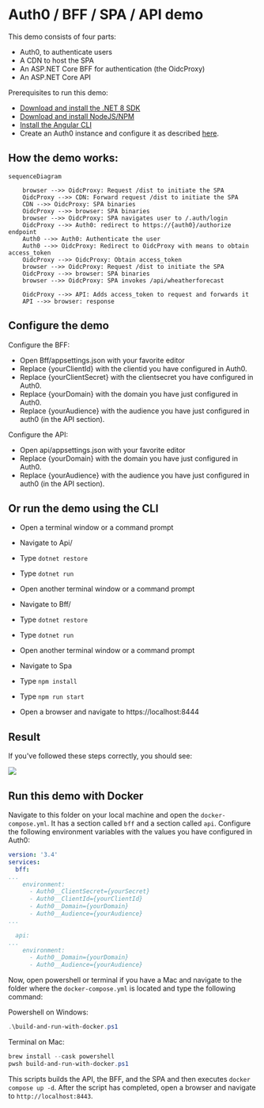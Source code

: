# Auth0 / BFF / SPA / API demo


This demo consists of four parts:

- Auth0, to authenticate users
- A CDN to host the SPA
- An ASP.NET Core BFF for authentication (the OidcProxy)
- An ASP.NET Core API

Prerequisites to run this demo:
- [Download and install the .NET 8 SDK](https://dotnet.microsoft.com/en-us/download)
- [Download and install NodeJS/NPM](https://nodejs.org/en/download)
- [Install the Angular CLI](https://angular.io/cli)
- Create an Auth0 instance and configure it as described [here](readme-auth0.md).

## How the demo works:
```mermaid
sequenceDiagram

    browser -->> OidcProxy: Request /dist to initiate the SPA
    OidcProxy -->> CDN: Forward request /dist to initiate the SPA
    CDN -->> OidcProxy: SPA binaries
    OidcProxy -->> browser: SPA binaries
    browser -->> OidcProxy: SPA navigates user to /.auth/login
    OidcProxy -->> Auth0: redirect to https://{auth0}/authorize endpoint
    Auth0 -->> Auth0: Authenticate the user
    Auth0 -->> OidcProxy: Redirect to OidcProxy with means to obtain access_token
    OidcProxy -->> OidcProxy: Obtain access_token
    browser -->> OidcProxy: Request /dist to initiate the SPA
    OidcProxy -->> browser: SPA binaries
    browser -->> OidcProxy: SPA invokes /api/wheatherforecast

    OidcProxy -->> API: Adds access_token to request and forwards it
    API -->> browser: response
```


## Configure the demo

Configure the BFF:
* Open Bff/appsettings.json with your favorite editor
* Replace {yourClientId} with the clientid you have configured in Auth0.
* Replace {yourClientSecret} with the clientsecret you have configured in Auth0.
* Replace {yourDomain} with the domain you have just configured in Auth0.
* Replace {yourAudience} with the audience you have just configured in auth0 (in the API section).

Configure the API:
* Open api/appsettings.json with your favorite editor
* Replace {yourDomain} with the domain you have just configured in Auth0.
* Replace {yourAudience} with the audience you have just configured in auth0 (in the API section).

## Or run the demo using the CLI

* Open a terminal window or a command prompt
* Navigate to Api/
* Type `dotnet restore`
* Type `dotnet run`

* Open another terminal window or a command prompt
* Navigate to Bff/
* Type `dotnet restore`
* Type `dotnet run`

* Open another terminal window or a command prompt
* Navigate to Spa
* Type `npm install`
* Type `npm run start`

* Open a browser and navigate to https://localhost:8444

## Result

If you've followed these steps correctly, you should see:

![](https://miro.medium.com/v2/resize:fit:1346/format:webp/1*QGx3Ci4-U3MIT9D_GVVqjw.png)

## Run this demo with Docker

Navigate to this folder on your local machine and open the `docker-compose.yml`. It has a section called `bff` and a section called `api`. Configure the following environment variables with the values you have configured in Auth0:

```yaml
version: '3.4'
services:
  bff:
...
    environment:
      - Auth0__ClientSecret={yourSecret}
      - Auth0__ClientId={yourClientId}
      - Auth0__Domain={yourDomain}
      - Auth0__Audience={yourAudience}
...

  api:
...
    environment:
      - Auth0__Domain={yourDomain}
      - Auth0__Audience={yourAudience}
```

Now, open powershell or terminal if you have a Mac and navigate to the folder where the `docker-compose.yml` is located and type the following command:

Powershell on Windows:
```powershell
.\build-and-run-with-docker.ps1
```

Terminal on Mac:
```powershell
brew install --cask powershell
pwsh build-and-run-with-docker.ps1
```

This scripts builds the API, the BFF, and the SPA and then executes `docker compose up -d`. After the script has completed, open a browser and navigate to `http://localhost:8443`.